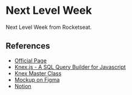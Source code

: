 # Next Level Week

Next Level Week from Rocketseat.

## References

- [Official Page](https://nextlevelweek.com)
- [Knex.js - A SQL Query Builder for Javascript](http://knexjs.org/)
- [Knex Master Class](https://www.youtube.com/watch?v=U7GjS3FuSkA)
- [Mockup on Figma](https://www.figma.com/file/9TlOcj6l7D05fZhU12xWT3/Ecoleta-(Booster)?node-id=0%3A1)
- [Notion](https://www.notion.so/)
